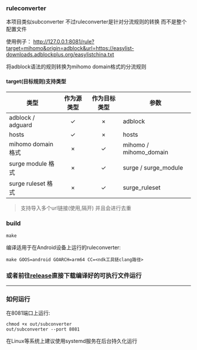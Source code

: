 ### ruleconverter

本项目类似subconverter 不过ruleconverter是针对分流规则的转换 而不是整个配置文件

使用例子：
http://127.0.0.1:8081/rule?target=mihomo&origin=adblock&url=https://easylist-downloads.adblockplus.org/easylistchina.txt

将adblock语法的规则转换为mihomo domain格式的分流规则


#### target(目标规则)支持类型

| 类型    | 作为源类型 | 作为目标类型 | 参数 |
| ------ | :---: | :----: | ------ |
| adblock / adguard |   ✓   |   ×   | adblock |
| hosts |   ✓   |    ×   | hosts |
| mihomo domain格式 |  ×  |  ✓   | mihomo / mihomo_domain |
| surge module 格式 |   ×   |    ✓   | surge / surge_module |
| surge ruleset 格式 |   ×   |    ✓   | surge_ruleset |

> 支持导入多个url链接(使用,隔开) 并且会进行去重

### build

```shell
make
```

编译适用于在Android设备上运行的ruleconverter:
```shell
make GOOS=android GOARCH=arm64 CC=<ndk工具链clang路径>
```

### 或者前往[release](https://github.com/elysias123/ruleconverter/releases)直接下载编译好的可执行文件运行

---

### 如何运行

在8081端口上运行:
```shell
chmod +x out/subconverter
out/subconverter --port 8081
```
在Linux等系统上建议使用systemd服务在后台持久化运行

